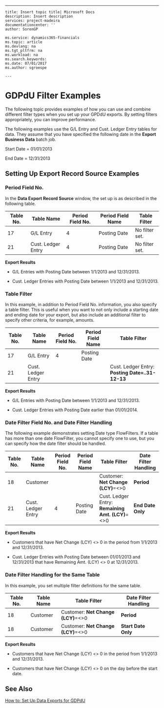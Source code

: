 ---
    title: Insert topic title| Microsoft Docs
    description: Insert description
    services: project-madeira
    documentationcenter: ''
    author: SorenGP

    ms.service: dynamics365-financials
    ms.topic: article
    ms.devlang: na
    ms.tgt_pltfrm: na
    ms.workload: na
    ms.search.keywords:
    ms.date: 07/01/2017
    ms.author: sgroespe

    ---
# GDPdU Filter Examples
The following topic provides examples of how you can use and combine different filter types when you set up your GPDdU exports. By setting filters appropriately, you can improve performance.  
  
 The following examples use the G\/L Entry and Cust. Ledger Entry tables for data. They assume that you have specified the following date in the **Export Business Data** batch job.  
  
 Start Date \= 01\/01\/2013  
  
 End Date \= 12\/31\/2013  
  
## Setting Up Export Record Source Examples  
  
### Period Field No.  
 In the **Data Export Record Source** window, the set up is as described in the following table.  
  
|Table No.|Table Name|Period Field No.|Period Field Name|Table Filter|  
|---------------|----------------|----------------------|-----------------------|------------------|  
|17|G\/L Entry|4|Posting Date|No filter set.|  
|21|Cust. Ledger Entry|4|Posting Date|No filter set.|  
  
 **Export Results**  
  
-   G\/L Entries with Posting Date between 1\/1\/2013 and 12\/31\/2013.  
  
-   Cust. Ledger Entries with Posting Date between 1\/1\/2013 and 12\/31\/2013.  
  
### Table Filter  
 In this example, in addition to Period Field No. information, you also specify a table filter. This is useful when you want to not only include a starting date and ending date for your export, but also include an additional filter to specify other criteria, for example, amounts.  
  
|Table No.|Table Name|Period Field No.|Period Field Name|Table Filter|  
|---------------|----------------|----------------------|-----------------------|------------------|  
|17|G\/L Entry|4|Posting Date||  
|21|Cust. Ledger Entry|||Cust. Ledger Entry: **Posting Date\=..31-12-13**|  
  
 **Export Results**  
  
-   G\/L Entries with Posting Date between 1\/1\/2013 and 12\/31\/2013.  
  
-   Cust. Ledger Entries with Posting Date earlier than 01\/01\/2014.  
  
### Date Filter Field No. and Date Filter Handling  
 The following example demonstrates setting Date type FlowFilters. If a table has more than one date FlowFilter, you cannot specify one to use, but you can specify how the date filter should be handled.  
  
|Table No.|Table Name|Period Field No.|Period Field Name|Table Filter|Date Filter Handling|  
|---------------|----------------|----------------------|-----------------------|------------------|--------------------------|  
|18|Customer|||Customer: **Net Change \(LCY\)**\=\<\>0|**Period**|  
|21|Cust. Ledger Entry|4|Posting Date|Cust. Ledger Entry: **Remaining Amt. \(LCY\)**\=\<\>0|**End Date Only**|  
  
 **Export Results**  
  
-   Customers that have Net Change \(LCY\) \<\> 0 in the period from 1\/1\/2013 and 12\/31\/2013.  
  
-   Cust. Ledger Entries with Posting Date between 01\/01\/2013 and 12\/31\/2013 that have Remaining Amt. \(LCY\) \<\> 0 at 12\/31\/2013.  
  
### Date Filter Handling for the Same Table  
 In this example, you set multiple filter definitions for the same table.  
  
|Table No.|Table Name|Table Filter|Date Filter Handling|  
|---------------|----------------|------------------|--------------------------|  
|18|Customer|Customer: **Net Change \(LCY\)**\=\<\>0|**Period**|  
|18|Customer|Customer: **Net Change \(LCY\)**\=\<\>0|**Start Date Only**|  
  
 **Export Results**  
  
-   Customers that have Net Change \(LCY\) \<\> 0 in the period from 1\/1\/2013 and 12\/31\/2013.  
  
-   Customers that have Net Change \(LCY\) \<\> 0 on the day before the start date.  
  
## See Also  
 [How to: Set Up Data Exports for GDPdU](../../LocalFunctionalityForMicrosoftDynamicsNav2016/Germany/how-to-set-up-data-exports-for-gdpdu.md)